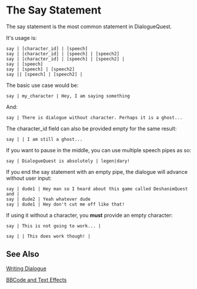 # The Say Statement

The say statement is the most common statement in DialogueQuest.

It's usage is:

```
say | [character_id] | [speech]
say | [character_id] | [speech] | [speech2]
say | [character_id] | [speech] | [speech2] |
say | [speech] 
say | [speech] | [speech2]
say || [speech] | [speech2] |
```

The basic use case would be:

```
say | my_character | Hey, I am saying something
```

And:

```
say | There is dialogue without character. Perhaps it is a ghost...
```

The character_id field can also be provided empty for the same result:

```
say | | I am still a ghost...
```

If you want to pause in the middle, you can use multiple speech pipes as so:

```
say | DialogueQuest is absolutely | legen|dary!
```

If you end the say statement with an empty pipe, the dialogue will advance without user input:

```
say | dude1 | Hey man so I heard about this game called DeshanimQuest and |
say | dude2 | Yeah whatever dude
say | dude1 | Hey don't cut me off like that!
```

If using it without a character, you **must** provide an empty character:

```
say | This is not going to work... |
```

```
say | | This does work though! |
```

## See Also

[Writing Dialogue](#writing-dialogue)

[BBCode and Text Effects](#bbcode-and-text-effects)


